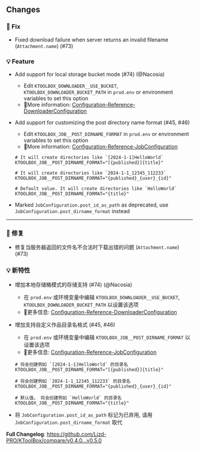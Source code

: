 ## Changes

### 🐍 Fix

- Fixed download failure when server returns an invalid filename (`Attachment.name`) (#73)

### 💡 Feature

- Add support for local storage bucket mode (#74) (@Nacosia)
  - Edit `KTOOLBOX_DOWNLOADER__USE_BUCKET`, `KTOOLBOX_DOWNLOADER_BUCKET_PATH` in `prod.env` or environment variables to set this option
  - 📖More information: [Configuration-Reference-DownloaderConfiguration](https://ktoolbox.readthedocs.io/latest/configuration/reference/#ktoolbox.configuration.DownloaderConfiguration)

- Add support for customizing the post directory name format (#45, #46)
  - Edit `KTOOLBOX_JOB__POST_DIRNAME_FORMAT` in `prod.env` or environment variables to set this option
  - 📖More information: [Configuration-Reference-JobConfiguration](https://ktoolbox.readthedocs.io/latest/configuration/reference/#ktoolbox.configuration.JobConfiguration)
   ```dotenv
   # It will create directories like `[2024-1-1]HelloWorld`
   KTOOLBOX_JOB__POST_DIRNAME_FORMAT="[{published}]{title}"
   ```
   ```dotenv
   # It will create directories like `2024-1-1_12345_112233`
   KTOOLBOX_JOB__POST_DIRNAME_FORMAT="{published}_{user}_{id}"
   ```
   ```dotenv
   # Default value. It will create directories like `HelloWorld`
   KTOOLBOX_JOB__POST_DIRNAME_FORMAT="{title}"
   ```

- Marked `JobConfiguration.post_id_as_path` as deprecated, use `JobConfiguration.post_dirname_format` instead

- - -

### 🐍 修复

- 修复当服务器返回的文件名不合法时下载出错的问题 (`Attachment.name`) (#73)

### 💡 新特性

- 增加本地存储桶模式的存储支持 (#74) (@Nacosia)
  - 在 `prod.env` 或环境变量中编辑 `KTOOLBOX_DOWNLOADER__USE_BUCKET`, `KTOOLBOX_DOWNLOADER_BUCKET_PATH` 以设置该选项
  - 📖更多信息: [Configuration-Reference-DownloaderConfiguration](https://ktoolbox.readthedocs.io/latest/configuration/reference/#ktoolbox.configuration.DownloaderConfiguration)

- 增加支持自定义作品目录名格式 (#45, #46)
  - 在 `prod.env` 或环境变量中编辑 `KTOOLBOX_JOB__POST_DIRNAME_FORMAT` 以设置该选项
  - 📖更多信息: [Configuration-Reference-JobConfiguration](https://ktoolbox.readthedocs.io/latest/configuration/reference/#ktoolbox.configuration.JobConfiguration)
   ```dotenv
   # 将会创建例如 `[2024-1-1]HelloWorld` 的目录名
   KTOOLBOX_JOB__POST_DIRNAME_FORMAT="[{published}]{title}"
   ```
   ```dotenv
   # 将会创建例如 `2024-1-1_12345_112233` 的目录名
   KTOOLBOX_JOB__POST_DIRNAME_FORMAT="{published}_{user}_{id}"
   ```
   ```dotenv
   # 默认值。 将会创建例如 `HelloWorld` 的目录名
   KTOOLBOX_JOB__POST_DIRNAME_FORMAT="{title}"
   ```

- 将 `JobConfiguration.post_id_as_path` 标记为已弃用, 请用 `JobConfiguration.post_dirname_format` 取代

**Full Changelog**: https://github.com/Ljzd-PRO/KToolBox/compare/v0.4.0...v0.5.0
